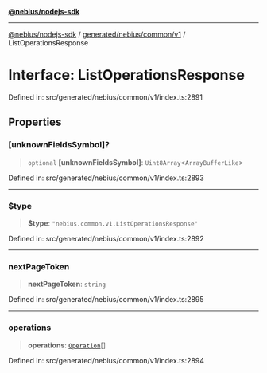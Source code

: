 [**@nebius/nodejs-sdk**](../../../../../README.md)

---

[@nebius/nodejs-sdk](../../../../../README.md) / [generated/nebius/common/v1](../README.md) / ListOperationsResponse

# Interface: ListOperationsResponse

Defined in: src/generated/nebius/common/v1/index.ts:2891

## Properties

### \[unknownFieldsSymbol\]?

> `optional` **\[unknownFieldsSymbol\]**: `Uint8Array`\<`ArrayBufferLike`\>

Defined in: src/generated/nebius/common/v1/index.ts:2893

---

### $type

> **$type**: `"nebius.common.v1.ListOperationsResponse"`

Defined in: src/generated/nebius/common/v1/index.ts:2892

---

### nextPageToken

> **nextPageToken**: `string`

Defined in: src/generated/nebius/common/v1/index.ts:2895

---

### operations

> **operations**: [`Operation`](Operation.md)[]

Defined in: src/generated/nebius/common/v1/index.ts:2894
